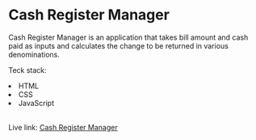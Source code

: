 # Cash Register Manager

Cash Register Manager is an application that takes bill amount and cash paid as inputs and calculates the change to be returned in various denominations.
<br>

Teck stack:
<br>

<li>HTML</li>
<li>CSS</li>
<li>JavaScript</li>
<br>

Live link: [Cash Register Manager](https://ghp-bill-change-generator.netlify.app/)
